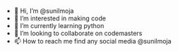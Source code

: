 - 👋 Hi, I’m @sunilmoja
- 👀 I’m interested in making code
- 🌱 I’m currently learning python 
- 💞️ I’m looking to collaborate on codemasters
- 📫 How to reach me find any social media @sunilmoja

<!---
sunilmoja/sunilmoja is a ✨ special ✨ repository because its `README.md` (this file) appears on your GitHub profile.
You can click the Preview link to take a look at your changes.
--->

